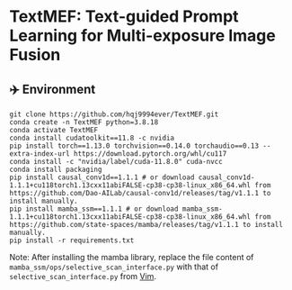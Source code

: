 # TextMEF: Text-guided Prompt Learning for Multi-exposure Image Fusion
## :airplane: Environment

```shell
git clone https://github.com/hqj9994ever/TextMEF.git
conda create -n TextMEF python=3.8.18
conda activate TextMEF
conda install cudatoolkit==11.8 -c nvidia
pip install torch==1.13.0 torchvision==0.14.0 torchaudio==0.13 --extra-index-url https://download.pytorch.org/whl/cu117
conda install -c "nvidia/label/cuda-11.8.0" cuda-nvcc
conda install packaging
pip install causal_conv1d==1.1.1 # or download causal_conv1d-1.1.1+cu118torch1.13cxx11abiFALSE-cp38-cp38-linux_x86_64.whl from https://github.com/Dao-AILab/causal-conv1d/releases/tag/v1.1.1 to install manually.
pip install mamba_ssm==1.1.1 # or download mamba_ssm-1.1.1+cu118torch1.13cxx11abiFALSE-cp38-cp38-linux_x86_64.whl from https://github.com/state-spaces/mamba/releases/tag/v1.1.1 to install manually.
pip install -r requirements.txt
```
Note: After installing the mamba library, replace the file content of `mamba_ssm/ops/selective_scan_interface.py` with that of `selective_scan_interface.py` from [Vim](https://github.com/hustvl/Vim).
